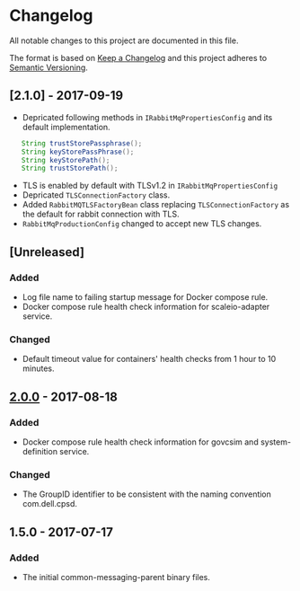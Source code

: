 # Changelog
All notable changes to this project are documented in this file.
 
The format is based on [Keep a Changelog](http://keepachangelog.com/)
and this project adheres to [Semantic Versioning](http://semver.org/).

## [2.1.0] - 2017-09-19
 - Depricated following methods in ```IRabbitMqPropertiesConfig``` and its default implementation.
 ```Java
    String trustStorePassphrase();
    String keyStorePassPhrase();
    String keyStorePath();
    String trustStorePath();
 ```
 - TLS is enabled by default with TLSv1.2 in ```IRabbitMqPropertiesConfig```
 - Depricated ```TLSConnectionFactory``` class.
 - Added ```RabbitMQTLSFactoryBean``` class replacing ```TLSConnectionFactory``` as the default for rabbit connection with TLS.
 - ```RabbitMqProductionConfig``` changed to accept new TLS changes.

## [Unreleased]

### Added
 - Log file name to failing startup message for Docker compose rule.
 - Docker compose rule health check information for scaleio-adapter service.

### Changed
 - Default timeout value for containers' health checks from 1 hour to 10 minutes.

## [2.0.0] - 2017-08-18

### Added
 - Docker compose rule health check information for govcsim and system-definition service.
 
### Changed
 - The GroupID identifier to be consistent with the naming convention com.dell.cpsd.

## 1.5.0 - 2017-07-17

### Added
 - The initial common-messaging-parent binary files.

[2.0.0]: https://github.com/dellemc-symphony/common-messaging-parent/compare/1.5.0...2.0.0

